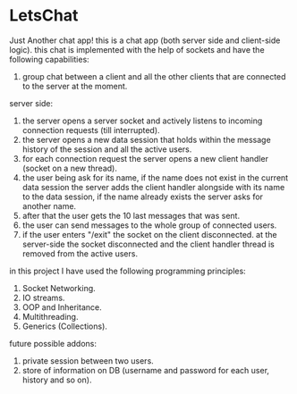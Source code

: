 # LetsChat
Just Another chat app!
this is a chat app (both server side and client-side logic).
this chat is implemented with the help of sockets and have the following capabilities:
1. group chat between a client and all the other clients that are connected to the server at the moment.

server side:
1. the server opens a server socket and actively listens to incoming connection requests (till interrupted).
2. the server opens a new data session that holds within the message history of the session and all the active users. 
3. for each connection request the server opens a new client handler (socket on a new thread).
4. the user being ask for its name, if the name does not exist in the current data session the server
adds the client handler alongside with its name to the data session, if the name already exists the server asks for another name.
5. after that the user gets the 10 last messages that was sent.
6. the user can send messages to the whole group of connected users.
7. if the user enters "/exit" the socket on the client disconnected. at the server-side 
the socket disconnected and the client handler thread is removed from the active users.

in this project I have used the following programming principles:
1. Socket Networking.
2. IO streams.
3. OOP and Inheritance.
4. Multithreading.
5. Generics (Collections).

future possible addons:
1. private session between two users.
2. store of information on DB (username and password for each user, history and so on).

